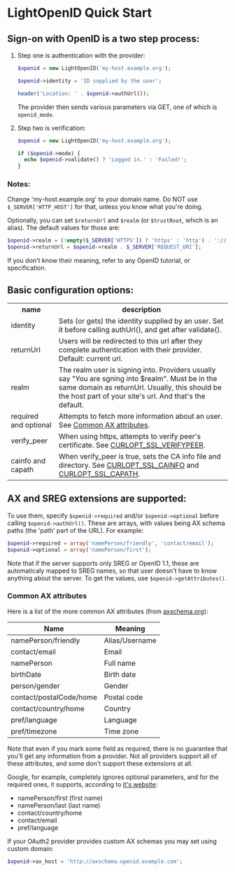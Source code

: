 # LightOpenID Quick Start


## Sign-on with OpenID is a two step process:
  
  1. Step one is authentication with the provider:

     ```php
     $openid = new LightOpenID('my-host.example.org');
     
     $openid->identity = 'ID supplied by the user';
     
     header('Location: ' . $openid->authUrl());
     ```

     The provider then sends various parameters via GET, one of which is `openid_mode`.
 
  2. Step two is verification:

     ```php
     $openid = new LightOpenID('my-host.example.org');
     
     if ($openid->mode) {
       echo $openid->validate() ? 'Logged in.' : 'Failed!';
     }
     ```


### Notes:

  Change 'my-host.example.org' to your domain name. Do NOT use `$_SERVER['HTTP_HOST']`
  for that, unless you know what you're doing.
     
  Optionally, you can set `$returnUrl` and `$realm` (or `$trustRoot`, which is an alias).
  The default values for those are:

  ```php
  $openid->realm = (!empty($_SERVER['HTTPS']) ? 'https' : 'http') . '://' . $_SERVER['HTTP_HOST'];
  $openid->returnUrl = $openid->realm . $_SERVER['REQUEST_URI'];
  ```

  If you don't know their meaning, refer to any OpenID tutorial, or specification.


## Basic configuration options:

<table>
  <tr>
    <th>name</th>
    <th>description</th>
  </tr>
  <tr>
    <td>identity</td>
    <td>
      Sets (or gets) the identity supplied by an user. Set it
      before calling authUrl(), and get after validate().
    </td>
  </tr>
  <tr>
    <td>returnUrl</td>
    <td>
      Users will be redirected to this url after they complete 
      authentication with their provider. Default: current url.
    </td>
  </tr>
  <tr>
    <td>realm</td>
    <td>
      The realm user is signing into. Providers usually say 
      "You are sgning into $realm". Must be in the same domain
      as returnUrl. Usually, this should be the host part of
      your site's url. And that's the default.
    </td>
  </tr>
  <tr>
    <td>required and optional</td>
    <td>
      Attempts to fetch more information about an user.
      See <a href="#common-ax-attributes">Common AX attributes</a>.
    </td>
  </tr>
  <tr>
    <td>verify_peer</td>
    <td>
      When using https, attempts to verify peer's certificate.
      See <a href="http://php.net/manual/en/function.curl-setopt.php">CURLOPT_SSL_VERIFYPEER</a>.
    </td>
  </tr>
  <tr>
    <td>cainfo and capath</td>
    <td>
      When verify_peer is true, sets the CA info file and directory.
      See <a href="http://php.net/manual/en/function.curl-setopt.php">CURLOPT_SSL_CAINFO</a>
      and <a href="http://php.net/manual/en/function.curl-setopt.php">CURLOPT_SSL_CAPATH</a>.
    </td>
  </tr>
</table>


## AX and SREG extensions are supported:

  To use them, specify `$openid->required` and/or `$openid->optional` before calling
  `$openid->authUrl()`. These are arrays, with values being AX schema paths (the 'path'
  part of the URL). For example:

  ```php
  $openid->required = array('namePerson/friendly', 'contact/email');
  $openid->optional = array('namePerson/first');
  ```

  Note that if the server supports only SREG or OpenID 1.1, these are automaticaly mapped 
  to SREG names, so that user doesn't have to know anything about the server.
  To get the values, use `$openid->getAttributes()`.


### Common AX attributes

  Here is a list of the more common AX attributes (from [axschema.org](http://www.axschema.org/types/)):

  Name                    | Meaning
  ------------------------|---------------
  namePerson/friendly     | Alias/Username
  contact/email           | Email
  namePerson              | Full name
  birthDate               | Birth date
  person/gender           | Gender
  contact/postalCode/home | Postal code
  contact/country/home    | Country
  pref/language           | Language
  pref/timezone           | Time zone

  Note that even if you mark some field as required, there is no guarantee that you'll get any
  information from a provider. Not all providers support all of these attributes, and some don't
  support these extensions at all.

  Google, for example, completely ignores optional parameters, and for the required ones, it supports,
  according to [it's website](http://code.google.com/apis/accounts/docs/OpenID.html):

  * namePerson/first (first name)
  * namePerson/last (last name)
  * contact/country/home
  * contact/email
  * pref/language

If your OAuth2 provider provides custom AX schemas you may set using custom domain:
```php
$openid->ax_host = 'http://axschema.openid.example.com';
```
